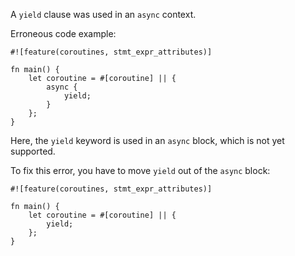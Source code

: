 A `yield` clause was used in an `async` context.

Erroneous code example:

```compile_fail,E0727,edition2018
#![feature(coroutines, stmt_expr_attributes)]

fn main() {
    let coroutine = #[coroutine] || {
        async {
            yield;
        }
    };
}
```

Here, the `yield` keyword is used in an `async` block,
which is not yet supported.

To fix this error, you have to move `yield` out of the `async` block:

```edition2018
#![feature(coroutines, stmt_expr_attributes)]

fn main() {
    let coroutine = #[coroutine] || {
        yield;
    };
}
```
